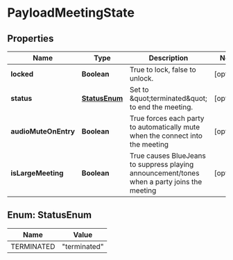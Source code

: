 
# PayloadMeetingState

## Properties
Name | Type | Description | Notes
------------ | ------------- | ------------- | -------------
**locked** | **Boolean** | True to lock, false to unlock. |  [optional]
**status** | [**StatusEnum**](#StatusEnum) | Set to \&quot;terminated\&quot; to end the meeting. |  [optional]
**audioMuteOnEntry** | **Boolean** | True forces each party to automatically mute when the connect into the meeting |  [optional]
**isLargeMeeting** | **Boolean** | True causes BlueJeans to suppress playing announcement/tones when a party joins the meeting |  [optional]


<a name="StatusEnum"></a>
## Enum: StatusEnum
Name | Value
---- | -----
TERMINATED | &quot;terminated&quot;




